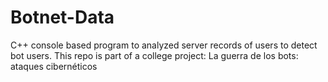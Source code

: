 # Botnet-Data
C++ console based program to analyzed server records of users to detect bot users. This repo is part of a college project: La guerra de los bots: ataques cibernéticos
